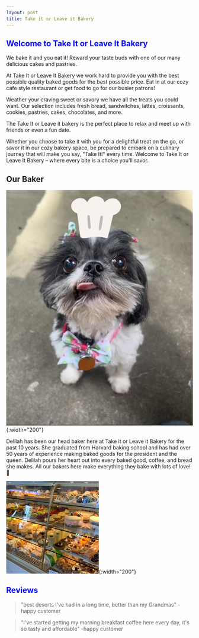 ```yaml
---
layout: post
title: Take it or Leave it Bakery
---
```


## <span style="color:blue">Welcome to Take It or Leave It Bakery</span>

We bake it and you eat it! Reward your taste buds with one of our many delicious cakes and pastries.

At Take It or Leave It Bakery we work hard to provide you with the best possible quality baked goods for the best possible price. Eat in at our cozy cafe style restaurant or get food to go for our busier patrons!

Weather your craving sweet or savory we have all the treats you could want. Our selection includes fresh bread, sandwitches, lattes, croissants, cookies, pastries, cakes, chocolates, and more. 

The Take It or Leave it bakery is the perfect place to relax and meet up with friends or even a fun date. 

Whether you choose to take it with you for a delightful treat on the go, or savor it in our cozy bakery space, be prepared to embark on a culinary journey that will make you say, "Take It!" every time. Welcome to Take It or Leave It Bakery – where every bite is a choice you'll savor.

## <span style="color💙">Our Baker</span>

![logo](./assets/images/IMG_7935.jpg){:width="200"}

Delilah has been our head baker here at Take it or Leave it Bakery for the past 10 years. She graduated from Harvard baking school and has had over 50 years of experience making baked goods for the president and the queen. Delilah pours her heart out into every baked good, coffee, and bread she makes. All our bakers here make everything they bake with lots of love! 💙

![logo](./assets/images/ls.jpg){:width="200"} 



## <span style="color:blue">Reviews</span>

>"best deserts I've had in a long time, better than my Grandmas"
-happy customer

>"I've started getting my morning breakfast coffee here every day, it's so tasty and affordable"
-happy customer




